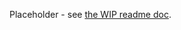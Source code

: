 Placeholder - see [the WIP readme doc](https://docs.google.com/document/d/1RtI9OYuEnixQ66I4XqN_AVUPP0r6LyxhyBdTUXlJm2k/edit#).